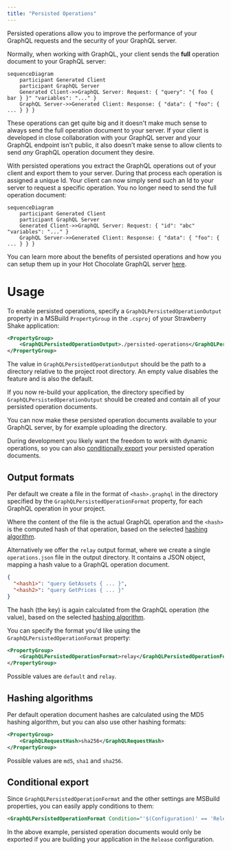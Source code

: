 ```yaml
---
title: "Persisted Operations"
---
```


Persisted operations allow you to improve the performance of your GraphQL requests and the security of your GraphQL server.

Normally, when working with GraphQL, your client sends the **full** operation document to your GraphQL server:

```mermaid
sequenceDiagram
    participant Generated Client
    participant GraphQL Server
    Generated Client->>GraphQL Server: Request: { "query": "{ foo { bar } }" "variables": "..." }
    GraphQL Server->>Generated Client: Response: { "data": { "foo": { ... } } }
```

These operations can get quite big and it doesn't make much sense to always send the full operation document to your server. If your client is developed in close collaboration with your GraphQL server and your GraphQL endpoint isn't public, it also doesn't make sense to allow clients to send _any_ GraphQL operation document they desire.

With persisted operations you extract the GraphQL operations out of your client and export them to your server. During that process each operation is assigned a unique Id. Your client can now simply send such an Id to your server to request a specific operation. You no longer need to send the full operation document:

```mermaid
sequenceDiagram
    participant Generated Client
    participant GraphQL Server
    Generated Client->>GraphQL Server: Request: { "id": "abc" "variables": "..." }
    GraphQL Server->>Generated Client: Response: { "data": { "foo": { ... } } }
```

You can learn more about the benefits of persisted operations and how you can setup them up in your Hot Chocolate GraphQL server [here](/docs/hotchocolate/v14/performance/persisted-operations#benefits).

# Usage

To enable persisted operations, specify a `GraphQLPersistedOperationOutput` property in a MSBuild `PropertyGroup` in the `.csproj` of your Strawberry Shake application:

```xml
<PropertyGroup>
    <GraphQLPersistedOperationOutput>./persisted-operations</GraphQLPersistedOperationOutput>
</PropertyGroup>
```

The value in `GraphQLPersistedOperationOutput` should be the path to a directory relative to the project root directory. An empty value disables the feature and is also the default.

If you now re-build your application, the directory specified by `GraphQLPersistedOperationOutput` should be created and contain all of your persisted operation documents.

You can now make these persisted operation documents available to your GraphQL server, by for example uploading the directory.

During development you likely want the freedom to work with dynamic operations, so you can also [conditionally export](#conditional-export) your persisted operation documents.

## Output formats

Per default we create a file in the format of `<hash>.graphql` in the directory specified by the `GraphQLPersistedOperationFormat` property, for each GraphQL operation in your project.

Where the content of the file is the actual GraphQL operation and the `<hash>` is the computed hash of that operation, based on the selected [hashing algorithm](#hashing-algorithms).

Alternatively we offer the `relay` output format, where we create a single `operations.json` file in the output directory. It contains a JSON object, mapping a hash value to a GraphQL operation document.

```json
{
  "<hash1>": "query GetAssets { ... }",
  "<hash2>": "query GetPrices { ... }"
}
```

The hash (the key) is again calculated from the GraphQL operation (the value), based on the selected [hashing algorithm](#hashing-algorithms).

You can specify the format you'd like using the `GraphQLPersistedOperationFormat` property:

```xml
<PropertyGroup>
    <GraphQLPersistedOperationFormat>relay</GraphQLPersistedOperationFormat>
</PropertyGroup>
```

Possible values are `default` and `relay`.

## Hashing algorithms

Per default operation document hashes are calculated using the MD5 hashing algorithm, but you can also use other hashing formats:

```xml
<PropertyGroup>
    <GraphQLRequestHash>sha256</GraphQLRequestHash>
</PropertyGroup>
```

Possible values are `md5`, `sha1` and `sha256`.

## Conditional export

Since `GraphQLPersistedOperationFormat` and the other settings are MSBuild properties, you can easily apply conditions to them:

```xml
<GraphQLPersistedOperationFormat Condition="'$(Configuration)' == 'Release' ">
```

In the above example, persisted operation documents would only be exported if you are building your application in the `Release` configuration.
